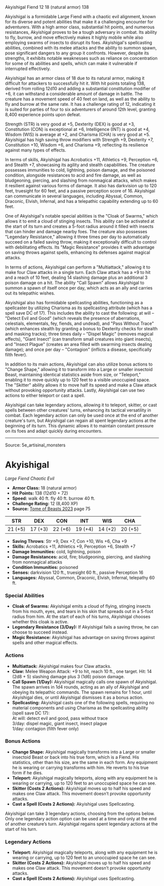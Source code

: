 <MonsterName/>Akyishigal</MonsterName>
<CreatureType/>Fiend</CreatureType>
<CR/>12</CR>
<AC/>18 (natural armor)</AC>
<HP/>138</HP>
<summary>Akyishigal is a formidable Large Fiend with a chaotic evil alignment, known for its diverse and potent abilities that make it a challenging encounter for adventurers. With a high armor class, substantial hit points, and numerous resistances, Akyishigal proves to be a tough adversary in combat. Its ability to fly, burrow, and move effectively makes it highly mobile while also employing swarms of insects to disrupt its foes. Akyishigal's spellcasting abilities, combined with its melee attacks and the ability to summon spawn, pose significant dangers to any group it confronts. However, despite its strengths, it exhibits notable weaknesses such as reliance on concentration for some of its abilities and spells, which can make it vulnerable if interrupted effectively.</summary>

<detail>

Akyishigal has an armor class of 18 due to its natural armor, making it difficult for attackers to successfully hit it. With hit points totaling 138, derived from rolling 12d10 and adding a substantial constitution modifier of +6, it can withstand a considerable amount of damage in battle. The creature has a movement speed of 40 feet on land, as well as the ability to fly and burrow at the same rate. It has a challenge rating of 12, indicating it is suited for parties of four to six adventurers of around 12th level, granting 8,400 experience points upon defeat.

Strength (STR) is very good at +5, Dexterity (DEX) is good at +3, Constitution (CON) is exceptional at +6, Intelligence (INT) is good at +4, Wisdom (WIS) is average at +2, and Charisma (CHA) is very good at +5. Akyishigal has high saving throw modifiers with Strength +9, Dexterity +7, Constitution +10, Wisdom +6, and Charisma +9, reflecting its resilience against many types of effects.

In terms of skills, Akyishigal has Acrobatics +11, Athletics +9, Perception +6, and Stealth +7, showcasing its agility and stealth capabilities. The creature possesses immunities to cold, lightning, poison damage, and the poisoned condition, alongside resistances to acid and fire damage, as well as bludgeoning, piercing, and slashing from nonmagical attacks, which makes it resilient against various forms of damage. It also has darkvision up to 120 feet, truesight for 60 feet, and a passive perception score of 16. Akyishigal can communicate in several languages, including Abyssal, Common, Draconic, Elvish, Infernal, and has a telepathic capability extending up to 60 feet.

One of Akyishigal's notable special abilities is the "Cloak of Swarms," which allows it to emit a cloud of stinging insects. This ability can be activated at the start of its turn and creates a 5-foot radius around it filled with insects that can hinder and damage nearby foes. The creature also possesses "Legendary Resistance," allowing it three times per day to automatically succeed on a failed saving throw, making it exceptionally difficult to control with debilitating effects. Its "Magic Resistance" provides it with advantage on saving throws against spells, enhancing its defenses against magical attacks.

In terms of actions, Akyishigal can perform a "Multiattack," allowing it to make four Claw attacks in a single turn. Each Claw attack has a +9 to hit and a reach of 10 feet, dealing 14 slashing damage plus an additional 3 poison damage on a hit. The ability "Call Spawn" allows Akyishigal to summon a spawn of itself once per day, which acts as an ally and carries out its telepathic wishes. 

Akyishigal also has formidable spellcasting abilities, functioning as a spellcaster by utilizing Charisma as its spellcasting attribute (which has a spell save DC of 17). This includes the ability to cast the following: at will – "Detect Evil and Good" (which reveals the presence of aberrations, celestials, elementals, fey, fiends, and undead), and "Pass Without Trace" (which enhances stealth by granting a bonus to Dexterity checks for stealth and masking tracks); three times daily – "Dispel Magic" (removes magical effects), "Giant Insect" (can transform small creatures into giant insects), and "Insect Plague" (creates an area filled with swarming insects dealing damage); and once per day – "Contagion" (inflicts a disease, specifically filth fever).

In addition to its main actions, Akyishigal can also utilize bonus actions to "Change Shape," allowing it to transform into a Large or smaller insectoid Beast, maintaining identical statistics aside from size, or "Teleport," enabling it to move quickly up to 120 feet to a visible unoccupied space. The "Skitter" ability allows it to move half its speed and make a Claw attack without provoking opportunity attacks. Lastly, Akyishigal can use two actions to either teleport or cast a spell.

Akyishigal can take legendary actions, allowing it to teleport, skitter, or cast spells between other creatures' turns, enhancing its tactical versatility in combat. Each legendary action can only be used once at the end of another creature's turn, but Akyishigal can regain all spent legendary actions at the beginning of its turn. This dynamic allows it to maintain constant pressure on its foes and adapt quickly during encounters.</detail>



---

Source: 5e_artisinal_monsters

# Akyishigal

*Large* *Fiend* *Chaotic Evil*

- **Armor Class:** 18 (natural armor)
- **Hit Points:** 138 (12d10 + 72)
- **Speed:** walk 40 ft. fly 40 ft. burrow 40 ft.
- **Challenge Rating:** 12 (8,400 XP)
- **Source:** [Tome of Beasts 2023](https://koboldpress.com/kpstore/product/tome-of-beasts-1-2023-edition/) page 75

| STR | DEX | CON | INT | WIS | CHA |
| --- | --- | --- | --- | --- | --- |
| 21 (+5) | 17 (+3) | 22 (+6) | 19 (+4) | 14 (+2) | 20 (+5) |

- **Saving Throws**: Str +9, Dex +7, Con +10, Wis +6, Cha +9
- **Skills:** Acrobatics +11, Athletics +9, Perception +6, Stealth +7
- **Damage Immunities:** cold, lightning, poison
- **Damage Resistances:** acid, fire; bludgeoning, piercing, and slashing from nonmagical attacks
- **Condition Immunities:** poisoned
- **Senses:** darkvision 120 ft., truesight 60 ft., passive Perception 16
- **Languages:** Abyssal, Common, Draconic, Elvish, Infernal, telepathy 60 ft.

### Special Abilities

- **Cloak of Swarms:** Akyishigal emits a cloud of flying, stinging insects from his mouth, eyes, and tears in his skin that spreads out in a 5-foot radius from him. At the start of each of his turns, Akyishigal chooses whether this cloak is active.
- **Legendary Resistance (3/Day):** If Akyishigal fails a saving throw, he can choose to succeed instead.
- **Magic Resistance:** Akyishigal has advantage on saving throws against spells and other magical effects.

### Actions

- **Multiattack:** Akyishigal makes four Claw attacks.
- **Claw:** Melee Weapon Attack: +9 to hit, reach 10 ft., one target. Hit: 14 (2d8 + 5) slashing damage plus 3 (1d6) poison damage.
- **Call Spawn (1/Day):** Akyishigal magically calls one spawn of Akyishigal. The spawn arrives in 1d4 rounds, acting as an ally of Akyishigal and obeying its telepathic commands. The spawn remains for 1 hour, until Akyishigal dies, or until Akyishigal dismisses it as a bonus action.
- **Spellcasting:** Akyishigal casts one of the following spells, requiring no material components and using Charisma as the spellcasting ability (spell save DC 17):<br>At will: detect evil and good, pass without trace<br>3/day: dispel magic, giant insect, insect plague<br>1/day: contagion (filth fever only)

### Bonus Actions

- **Change Shape:** Akyishigal magically transforms into a Large or smaller insectoid Beast or back into his true form, which is a Fiend. His statistics, other than his size, are the same in each form. Any equipment he is wearing or carrying transforms with him. He reverts to his true form if he dies.
- **Teleport:** Akyishigal magically teleports, along with any equipment he is wearing or carrying, up to 120 feet to an unoccupied space he can see.
- **Skitter (Costs 2 Actions):** Akyishigal moves up to half his speed and makes one Claw attack. This movement doesn’t provoke opportunity attacks.
- **Cast a Spell (Costs 2 Actions):** Akyishigal uses Spellcasting.

Akyishigal can take 3 legendary actions, choosing from the options below. Only one legendary action option can be used at a time and only at the end of another creature’s turn. Akyishigal regains spent legendary actions at the start of his turn.

### Legendary Actions

- **Teleport:** Akyishigal magically teleports, along with any equipment he is wearing or carrying, up to 120 feet to an unoccupied space he can see.
- **Skitter (Costs 2 Actions):** Akyishigal moves up to half his speed and makes one Claw attack. This movement doesn’t provoke opportunity attacks.
- **Cast a Spell (Costs 2 Actions):** Akyishigal uses Spellcasting.



